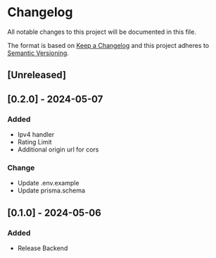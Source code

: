 # Changelog

All notable changes to this project will be documented in this file.

The format is based on [Keep a Changelog](http://keepachangelog.com/en/1.0.0/)
and this project adheres to [Semantic Versioning](http://semver.org/spec/v2.0.0.html).

## [Unreleased]

## [0.2.0] - 2024-05-07

### Added

- Ipv4 handler
- Rating Limit
- Additional origin url for cors

### Change

- Update .env.example
- Update prisma.schema

## [0.1.0] - 2024-05-06

### Added

- Release Backend
